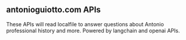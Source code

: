 ## antonioguiotto.com APIs

These APIs will read localfile to answer questions about Antonio professional history and more. Powered by langchain and openai APIs.
